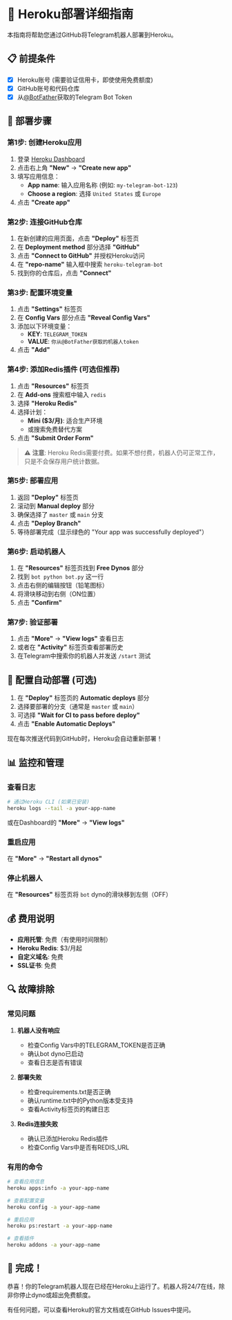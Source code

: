 # 🚀 Heroku部署详细指南

本指南将帮助您通过GitHub将Telegram机器人部署到Heroku。

## 📋 前提条件

- [x] Heroku账号 (需要验证信用卡，即使使用免费额度)
- [x] GitHub账号和代码仓库
- [x] 从[@BotFather](https://t.me/botfather)获取的Telegram Bot Token

## 🎯 部署步骤

### 第1步: 创建Heroku应用

1. 登录 [Heroku Dashboard](https://dashboard.heroku.com)
2. 点击右上角 **"New"** → **"Create new app"**
3. 填写应用信息：
   - **App name**: 输入应用名称 (例如: `my-telegram-bot-123`)
   - **Choose a region**: 选择 `United States` 或 `Europe`
4. 点击 **"Create app"**

### 第2步: 连接GitHub仓库

1. 在新创建的应用页面，点击 **"Deploy"** 标签页
2. 在 **Deployment method** 部分选择 **"GitHub"**
3. 点击 **"Connect to GitHub"** 并授权Heroku访问
4. 在 **"repo-name"** 输入框中搜索 `heroku-telegram-bot`
5. 找到你的仓库后，点击 **"Connect"**

### 第3步: 配置环境变量

1. 点击 **"Settings"** 标签页
2. 在 **Config Vars** 部分点击 **"Reveal Config Vars"**
3. 添加以下环境变量：
   - **KEY**: `TELEGRAM_TOKEN`
   - **VALUE**: `你从@BotFather获取的机器人token`
4. 点击 **"Add"**

### 第4步: 添加Redis插件 (可选但推荐)

1. 点击 **"Resources"** 标签页
2. 在 **Add-ons** 搜索框中输入 `redis`
3. 选择 **"Heroku Redis"**
4. 选择计划：
   - **Mini ($3/月)**: 适合生产环境
   - 或搜索免费替代方案
5. 点击 **"Submit Order Form"**

> ⚠️ **注意**: Heroku Redis需要付费。如果不想付费，机器人仍可正常工作，只是不会保存用户统计数据。

### 第5步: 部署应用

1. 返回 **"Deploy"** 标签页
2. 滚动到 **Manual deploy** 部分
3. 确保选择了 `master` 或 `main` 分支
4. 点击 **"Deploy Branch"**
5. 等待部署完成（显示绿色的 "Your app was successfully deployed"）

### 第6步: 启动机器人

1. 在 **"Resources"** 标签页找到 **Free Dynos** 部分
2. 找到 `bot python bot.py` 这一行
3. 点击右侧的编辑按钮（铅笔图标）
4. 将滑块移动到右侧（ON位置）
5. 点击 **"Confirm"**

### 第7步: 验证部署

1. 点击 **"More"** → **"View logs"** 查看日志
2. 或者在 **"Activity"** 标签页查看部署历史
3. 在Telegram中搜索你的机器人并发送 `/start` 测试

## 🔧 配置自动部署 (可选)

1. 在 **"Deploy"** 标签页的 **Automatic deploys** 部分
2. 选择要部署的分支（通常是 `master` 或 `main`）
3. 可选择 **"Wait for CI to pass before deploy"**
4. 点击 **"Enable Automatic Deploys"**

现在每次推送代码到GitHub时，Heroku会自动重新部署！

## 📊 监控和管理

### 查看日志
```bash
# 通过Heroku CLI (如果已安装)
heroku logs --tail -a your-app-name
```

或在Dashboard的 **"More"** → **"View logs"**

### 重启应用
在 **"More"** → **"Restart all dynos"**

### 停止机器人
在 **"Resources"** 标签页将 `bot` dyno的滑块移到左侧（OFF）

## 💰 费用说明

- **应用托管**: 免费（有使用时间限制）
- **Heroku Redis**: $3/月起
- **自定义域名**: 免费
- **SSL证书**: 免费

## 🔍 故障排除

### 常见问题

1. **机器人没有响应**
   - 检查Config Vars中的TELEGRAM_TOKEN是否正确
   - 确认bot dyno已启动
   - 查看日志是否有错误

2. **部署失败**
   - 检查requirements.txt是否正确
   - 确认runtime.txt中的Python版本受支持
   - 查看Activity标签页的构建日志

3. **Redis连接失败**
   - 确认已添加Heroku Redis插件
   - 检查Config Vars中是否有REDIS_URL

### 有用的命令

```bash
# 查看应用信息
heroku apps:info -a your-app-name

# 查看配置变量
heroku config -a your-app-name

# 重启应用
heroku ps:restart -a your-app-name

# 查看插件
heroku addons -a your-app-name
```

## 🎉 完成！

恭喜！你的Telegram机器人现在已经在Heroku上运行了。机器人将24/7在线，除非你停止dyno或超出免费额度。

有任何问题，可以查看Heroku的官方文档或在GitHub Issues中提问。